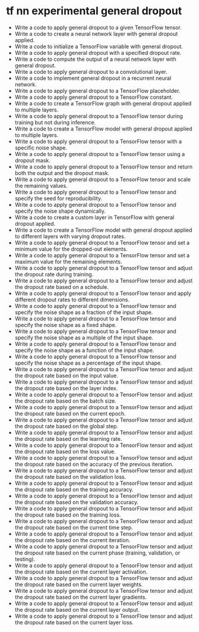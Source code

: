 # tf nn experimental general dropout

- Write a code to apply general dropout to a given TensorFlow tensor.
- Write a code to create a neural network layer with general dropout applied.
- Write a code to initialize a TensorFlow variable with general dropout.
- Write a code to apply general dropout with a specified dropout rate.
- Write a code to compute the output of a neural network layer with general dropout.
- Write a code to apply general dropout to a convolutional layer.
- Write a code to implement general dropout in a recurrent neural network.
- Write a code to apply general dropout to a TensorFlow placeholder.
- Write a code to apply general dropout to a TensorFlow constant.
- Write a code to create a TensorFlow graph with general dropout applied to multiple layers.
- Write a code to apply general dropout to a TensorFlow tensor during training but not during inference.
- Write a code to create a TensorFlow model with general dropout applied to multiple layers.
- Write a code to apply general dropout to a TensorFlow tensor with a specific noise shape.
- Write a code to apply general dropout to a TensorFlow tensor using a dropout mask.
- Write a code to apply general dropout to a TensorFlow tensor and return both the output and the dropout mask.
- Write a code to apply general dropout to a TensorFlow tensor and scale the remaining values.
- Write a code to apply general dropout to a TensorFlow tensor and specify the seed for reproducibility.
- Write a code to apply general dropout to a TensorFlow tensor and specify the noise shape dynamically.
- Write a code to create a custom layer in TensorFlow with general dropout applied.
- Write a code to create a TensorFlow model with general dropout applied to different layers with varying dropout rates.
- Write a code to apply general dropout to a TensorFlow tensor and set a minimum value for the dropped-out elements.
- Write a code to apply general dropout to a TensorFlow tensor and set a maximum value for the remaining elements.
- Write a code to apply general dropout to a TensorFlow tensor and adjust the dropout rate during training.
- Write a code to apply general dropout to a TensorFlow tensor and adjust the dropout rate based on a schedule.
- Write a code to apply general dropout to a TensorFlow tensor and apply different dropout rates to different dimensions.
- Write a code to apply general dropout to a TensorFlow tensor and specify the noise shape as a fraction of the input shape.
- Write a code to apply general dropout to a TensorFlow tensor and specify the noise shape as a fixed shape.
- Write a code to apply general dropout to a TensorFlow tensor and specify the noise shape as a multiple of the input shape.
- Write a code to apply general dropout to a TensorFlow tensor and specify the noise shape as a function of the input shape.
- Write a code to apply general dropout to a TensorFlow tensor and specify the noise shape as a percentage of the input shape.
- Write a code to apply general dropout to a TensorFlow tensor and adjust the dropout rate based on the input value.
- Write a code to apply general dropout to a TensorFlow tensor and adjust the dropout rate based on the layer index.
- Write a code to apply general dropout to a TensorFlow tensor and adjust the dropout rate based on the batch size.
- Write a code to apply general dropout to a TensorFlow tensor and adjust the dropout rate based on the current epoch.
- Write a code to apply general dropout to a TensorFlow tensor and adjust the dropout rate based on the global step.
- Write a code to apply general dropout to a TensorFlow tensor and adjust the dropout rate based on the learning rate.
- Write a code to apply general dropout to a TensorFlow tensor and adjust the dropout rate based on the loss value.
- Write a code to apply general dropout to a TensorFlow tensor and adjust the dropout rate based on the accuracy of the previous iteration.
- Write a code to apply general dropout to a TensorFlow tensor and adjust the dropout rate based on the validation loss.
- Write a code to apply general dropout to a TensorFlow tensor and adjust the dropout rate based on the training accuracy.
- Write a code to apply general dropout to a TensorFlow tensor and adjust the dropout rate based on the validation accuracy.
- Write a code to apply general dropout to a TensorFlow tensor and adjust the dropout rate based on the training loss.
- Write a code to apply general dropout to a TensorFlow tensor and adjust the dropout rate based on the current time step.
- Write a code to apply general dropout to a TensorFlow tensor and adjust the dropout rate based on the current iteration.
- Write a code to apply general dropout to a TensorFlow tensor and adjust the dropout rate based on the current phase (training, validation, or testing).
- Write a code to apply general dropout to a TensorFlow tensor and adjust the dropout rate based on the current layer activation.
- Write a code to apply general dropout to a TensorFlow tensor and adjust the dropout rate based on the current layer weights.
- Write a code to apply general dropout to a TensorFlow tensor and adjust the dropout rate based on the current layer gradients.
- Write a code to apply general dropout to a TensorFlow tensor and adjust the dropout rate based on the current layer output.
- Write a code to apply general dropout to a TensorFlow tensor and adjust the dropout rate based on the current layer loss.